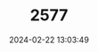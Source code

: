 ---
title: "2577"
category: "Luciobarbus guiraonis"
draft: false
date: 2024-02-22 13:03:49
languages:
  Spanish; Castilian: ["Barbo mediterráneo"]
  English: ["Eastern Iberian Barbel"]
---